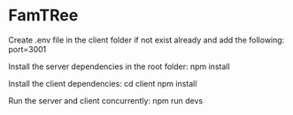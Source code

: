 # FamTRee
Create .env file in the client folder if not exist already and add the following:
port=3001

Install the server dependencies in the root folder:
npm install

Install the client dependencies:
cd client
npm install

Run the server and client concurrently:
npm run devs